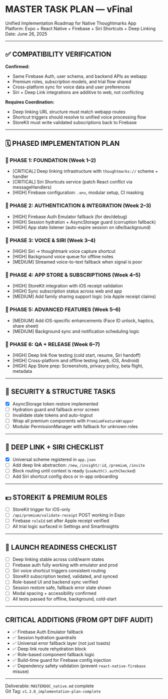 
# MASTER TASK PLAN — vFinal

Unified Implementation Roadmap for Native Thoughtmarks App  
Platform: Expo + React Native + Firebase + Siri Shortcuts + Deep Linking  
Date: June 26, 2025

---

## ✅ COMPATIBILITY VERIFICATION

**Confirmed:**
- Same Firebase Auth, user schema, and backend APIs as webapp
- Premium roles, subscription models, and trial flow shared
- Cross-platform sync for voice data and user preferences
- Siri + Deep Link integrations are additive to web, not conflicting

**Requires Coordination:**
- Deep linking URL structure must match webapp routes
- Shortcut triggers should resolve to unified voice processing flow
- StoreKit must write validated subscriptions back to Firebase

---

## 🗓️ PHASED IMPLEMENTATION PLAN

### 🔹 PHASE 1: FOUNDATION (Week 1–2)

- [CRITICAL] Deep linking infrastructure with `thoughtmarks://` scheme + handler
- [CRITICAL] Siri Shortcuts service (patch React conflict via messageHandlers)
- [HIGH] Firebase configuration: `.env`, modular setup, CI masking

### 🔹 PHASE 2: AUTHENTICATION & INTEGRATION (Week 2–3)

- [HIGH] Firebase Auth Emulator fallback (for dev/debug)
- [HIGH] Session hydration + AsyncStorage guard (corruption fallback)
- [HIGH] App state listener (auto-expire session on idle/background)

### 🔹 PHASE 3: VOICE & SIRI (Week 3–4)

- [HIGH] Siri → thoughtmark voice capture shortcut
- [HIGH] Background voice queue for offline notes
- [MEDIUM] Streamed voice-to-text fallback when signal is poor

### 🔹 PHASE 4: APP STORE & SUBSCRIPTIONS (Week 4–5)

- [HIGH] StoreKit integration with iOS receipt validation
- [HIGH] Sync subscription status across web and app
- [MEDIUM] Add family sharing support logic (via Apple receipt claims)

### 🔹 PHASE 5: ADVANCED FEATURES (Week 5–6)

- [MEDIUM] Add iOS-specific enhancements (Face ID unlock, haptics, share sheet)
- [MEDIUM] Background sync and notification scheduling logic

### 🔹 PHASE 6: QA + RELEASE (Week 6–7)

- [HIGH] Deep link flow testing (cold start, resume, Siri handoff)
- [HIGH] Cross-platform and offline testing (web, iOS, Android)
- [HIGH] App Store prep: Screenshots, privacy policy, beta flight, metadata

---

## 🔐 SECURITY & STRUCTURE TASKS

- [x] AsyncStorage token restore implemented
- [ ] Hydration guard and fallback error screen
- [ ] Invalidate stale tokens and auto-logout
- [ ] Wrap all premium components with `PremiumFeatureWrapper`
- [ ] Modular PermissionManager with fallback for unknown roles

---

## 🔗 DEEP LINK + SIRI CHECKLIST

- [x] Universal scheme registered in `app.json`
- [ ] Add deep link abstraction: `/new`, `/insight/:id`, `/premium`, `/invite`
- [ ] Block routing until context is ready (`useAuth().authChecked`)
- [ ] Add Siri shortcut config docs or in-app onboarding

---

## 💵 STOREKIT & PREMIUM ROLES

- [ ] StoreKit trigger for iOS-only
- [ ] `/api/premium/validate-receipt` POST working in Expo
- [ ] Firebase `roleId` set after Apple receipt verified
- [ ] All trial logic surfaced in Settings and SmartInsights

---

## 🧪 LAUNCH READINESS CHECKLIST

- [ ] Deep linking stable across cold/warm states
- [ ] Firebase auth fully working with emulator and prod
- [ ] Siri voice shortcut triggers consistent routing
- [ ] StoreKit subscription tested, validated, and synced
- [ ] Role-based UI and backend sync verified
- [ ] Session restore safe, fallback error state shown
- [ ] Modal spacing + accessibility confirmed
- [ ] All tests passed for offline, background, cold-start

---

## CRITICAL ADDITIONS (FROM GPT DIFF AUDIT)

- ✅ Firebase Auth Emulator fallback
- ✅ Session hydration guardrails
- ✅ Universal error fallback layer (not just toasts)
- ✅ Deep link route rehydration block
- ✅ Role-based component fallback logic
- ✅ Build-time guard for Firebase config injection
- ✅ Dependency safety validation (prevent `react-native-firebase` misuse)

---

Deliverable: `MASTERDOC_native.md` complete  
Git Tag: `v1.3.0_implementation-plan-complete`

